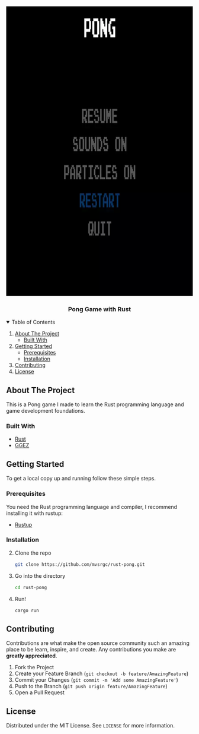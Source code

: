 <!--
*** Thanks for checking out the Best-README-Template. If you have a suggestion
*** that would make this better, please fork the repo and create a pull request
*** or simply open an issue with the tag "enhancement".
*** Thanks again! Now go create something AMAZING! :D
-->

<!-- PROJECT LOGO -->
<br />
<p align="center">
  <img src="https://raw.githubusercontent.com/mvsrgc/rust-pong/master/pong.webp" width="920" height="780"></img>

  <h3 align="center">Pong Game with Rust</h3>
</p>



<!-- TABLE OF CONTENTS -->
<details open="open">
  <summary>Table of Contents</summary>
  <ol>
    <li>
      <a href="#about-the-project">About The Project</a>
      <ul>
        <li><a href="#built-with">Built With</a></li>
      </ul>
    </li>
    <li>
      <a href="#getting-started">Getting Started</a>
      <ul>
        <li><a href="#prerequisites">Prerequisites</a></li>
        <li><a href="#installation">Installation</a></li>
      </ul>
    </li>
    <li><a href="#contributing">Contributing</a></li>
    <li><a href="#license">License</a></li>
  </ol>
</details>



<!-- ABOUT THE PROJECT -->
## About The Project

This is a Pong game I made to learn the Rust programming language and game development foundations.

### Built With

* [Rust](https://www.rust-lang.org/)
* [GGEZ](https://github.com/ggez/ggez)


<!-- GETTING STARTED -->
## Getting Started

To get a local copy up and running follow these simple steps.

### Prerequisites

You need the Rust programming language and compiler, I recommend installing it with rustup:
* [Rustup](https://rustup.rs/)

### Installation

2. Clone the repo
   ```sh
   git clone https://github.com/mvsrgc/rust-pong.git
   ```
3. Go into the directory
   ```sh
   cd rust-pong
   ```
4. Run!
   ```sh
   cargo run
   ```

<!-- CONTRIBUTING -->
## Contributing

Contributions are what make the open source community such an amazing place to be learn, inspire, and create. Any contributions you make are **greatly appreciated**.

1. Fork the Project
2. Create your Feature Branch (`git checkout -b feature/AmazingFeature`)
3. Commit your Changes (`git commit -m 'Add some AmazingFeature'`)
4. Push to the Branch (`git push origin feature/AmazingFeature`)
5. Open a Pull Request

<!-- LICENSE -->
## License

Distributed under the MIT License. See `LICENSE` for more information.
